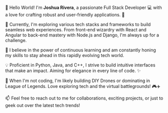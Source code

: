 👋 Hello World! I'm **Joshua Rivera**, a passionate Full Stack Developer 💻 with a love for crafting robust and user-friendly applications. 🚀 

🔭 Currently, I'm exploring various tech stacks and frameworks to build seamless web experiences. From front-end wizardry with React and Angular to back-end mastery with Node.js and Django, I'm always up for a challenge. 

🌱 I believe in the power of continuous learning and am constantly honing my skills to stay ahead in this rapidly evolving tech world. 

💡 Proficient in Python, Java, and C++, I strive to build intuitive interfaces that make an impact. Aiming for elegance in every line of code. ✨

🚀 When I'm not coding, I'm likely building DIY Drones or dominating in League of Legends. Love exploring tech and the virtual battlegrounds! 🎮✈️

📫 Feel free to reach out to me for collaborations, exciting projects, or just to geek out over the latest tech trends! 

